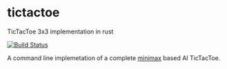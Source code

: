 # tictactoe
TicTacToe 3x3 implementation in rust

[![Build Status](https://travis-ci.com/barkanido/tictactoe.svg?branch=master)](https://travis-ci.com/barkanido/tictactoe)

A command line implemetation of a complete [minimax](https://en.wikipedia.org/wiki/Minimax) based AI TicTacToe.

